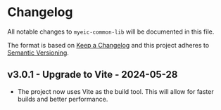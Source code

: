# Changelog

All notable changes to `myeic-common-lib` will be documented in this file.

The format is based on [Keep a Changelog](http://keepachangelog.com/)
and this project adheres to [Semantic Versioning](http://semver.org/).

## v3.0.1 - Upgrade to Vite - 2024-05-28

- The project now uses Vite as the build tool. This will allow for faster builds and better performance.
